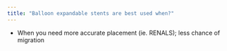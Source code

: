 ```yaml
---
title: "Balloon expandable stents are best used when?"
---
```

- When you need more accurate placement (ie. RENALS); less chance of migration


